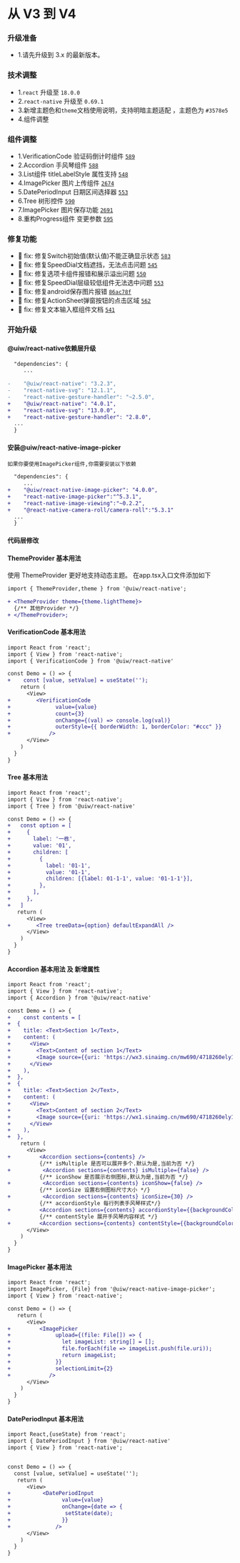 从 V3 到 V4
===

### 升级准备
- 1.请先升级到 3.x 的最新版本。

### 技术调整
- 1.`react` 升级至 `18.0.0`
- 2.`react-native` 升级至 `0.69.1`
- 3.新增主题色和`theme`文档使用说明，支持明暗主题适配 ，主题色为 `#3578e5`
- 4.组件调整

### 组件调整

- 1.VerificationCode 验证码倒计时组件 [`589`](https://github.com/uiwjs/react-native-uiw/pull/589)
- 2.Accordion 手风琴组件 [`588`](https://github.com/uiwjs/react-native-uiw/pull/588)
- 3.List组件 titleLabelStyle 属性支持 [`548`](https://github.com/uiwjs/react-native-uiw/pull/548)
- 4.ImagePicker 图片上传组件 [`2674`](https://github.com/uiwjs/react-native-uiw/actions/runs/4664460047)
- 5.DatePeriodInput 日期区间选择器 [`553`](https://github.com/uiwjs/react-native-uiw/pull/553)
- 6.Tree 树形控件 [`590`](https://github.com/uiwjs/react-native-uiw/pull/590)
- 7.ImagePicker 图片保存功能 [`2691`](https://github.com/uiwjs/react-native-uiw/actions/runs/4687708113)
- 8.重构Progress组件 变更参数  [`595`](https://github.com/uiwjs/react-native-uiw/pull/595)

### 修复功能

- 🐞 fix: 修复Switch初始值(默认值)不能正确显示状态 [`583`](https://github.com/uiwjs/react-native-uiw/pull/583)
- 🐞 fix: 修复SpeedDial文档遮挡，无法点击问题 [`545`](https://github.com/uiwjs/react-native-uiw/pull/545)
- 🐞 fix: 修复选项卡组件报错和展示溢出问题 [`550`](https://github.com/uiwjs/react-native-uiw/pull/550)
- 🐞 fix: 修复SpeedDial层级较低组件无法选中问题 [`553`](https://github.com/uiwjs/react-native-uiw/pull/553)
- 🐞 fix: 修复android保存图片报错 [`86ac78f`](https://github.com/uiwjs/react-native-uiw/actions/runs/4695870443)
- 🐞 fix: 修复ActionSheet弹窗按钮的点击区域 [`562`](https://github.com/uiwjs/react-native-uiw/pull/562)
- 🐞 fix: 修复文本输入框组件文档 [`541`](https://github.com/uiwjs/react-native-uiw/pull/541)

### 开始升级

#### @uiw/react-native依赖层升级
```diff
  "dependencies": {
     ...
     
-    "@uiw/react-native": "3.2.3",
-    "react-native-svg": "12.1.1",
-    "react-native-gesture-handler": "~2.5.0",
+    "@uiw/react-native": "4.0.1",
+    "react-native-svg": "13.0.0",
+    "react-native-gesture-handler": "2.8.0",
  ...
  }
```

#### 安装@uiw/react-native-image-picker
`如果你要使用ImagePicker组件,你需要安装以下依赖`
```diff
  "dependencies": {
     ...
+    "@uiw/react-native-image-picker": "4.0.0",
+    "react-native-image-picker":"^5.3.1",
+    "react-native-image-viewing":"~0.2.2",
+    "@react-native-camera-roll/camera-roll":"5.3.1" 
  ...
  }
```


#### 代码层修改

#### ThemeProvider 基本用法

使用 ThemeProvider 更好地支持动态主题。 在app.tsx入口文件添加如下

```diff
import { ThemeProvider,theme } from '@uiw/react-native';

+ <ThemeProvider theme={theme.lightTheme}>
  {/** 其他Provider */}
+ </ThemeProvider>;
```

#### VerificationCode 基本用法

```diff
import React from 'react';
import { View } from 'react-native';
import { VerificationCode } from '@uiw/react-native'

const Demo = () => {
+    const [value, setValue] = useState('');
    return (
      <View>
+        <VerificationCode
+              value={value}
+              count={3}
+              onChange={(val) => console.log(val)}
+              outerStyle={{ borderWidth: 1, borderColor: "#ccc" }}
+            />
      </View>
    )
  }
}
```

#### Tree 基本用法

```diff
import React from 'react';
import { View } from 'react-native';
import { Tree } from '@uiw/react-native'

const Demo = () => {
+   const option = [
+     {
+       label: '一栋',
+       value: '01',
+       children: [
+         {
+           label: '01-1',
+           value: '01-1',
+           children: [{label: 01-1-1', value: '01-1-1'}],
+         },
+       ],
+     },
+   ]
   return (
      <View>
+        <Tree treeData={option} defaultExpandAll />
      </View>
    )
  }
}
```

#### Accordion 基本用法 及 新增属性

```diff
import React from 'react';
import { View } from 'react-native';
import { Accordion } from '@uiw/react-native'

const Demo = () => {
+    const contents = [
+  {
+    title: <Text>Section 1</Text>,
+    content: (
+      <View>
+        <Text>Content of section 1</Text>
+        <Image source={{uri: 'https://wx3.sinaimg.cn/mw690/4718260ely1gt2cg7t5udj23dw1wkhdu.jpg'}} style={{height: 180}} />
+      </View>
+    ),
+  },
+  {
+    title: <Text>Section 2</Text>,
+    content: (
+      <View>
+        <Text>Content of section 2</Text>
+        <Image source={{uri: 'https://wx1.sinaimg.cn/mw690/4718260ely1gt2cg5r9zij22yo1o0x6p.jpg'}} style={{height: 180}} />
+      </View>
+    ),
+  },
    return (
      <View>
+         <Accordion sections={contents} />
          {/** isMultiple 是否可以展开多个.默认为是,当前为否 */}
+          <Accordion sections={contents} isMultiple={false} />
          {/** iconShow 是否展示右侧图标,默认为是,当前为否 */}
+          <Accordion sections={contents} iconShow={false} />
          {/** iconSize 设置右侧图标尺寸大小 */}
+          <Accordion sections={contents} iconSize={30} />
          {/** accordionStyle 每行列表手风琴样式*/}
+         <Accordion sections={contents} accordionStyle={{backgroundColor: '#3578e5'}} />
          {/** contentStyle 展开手风琴内容样式 */}
+         <Accordion sections={contents} contentStyle={{backgroundColor: '#FFD21D'}} />
      </View>
    )
  }
}
```
#### ImagePicker 基本用法

```diff
import React from 'react';
import ImagePicker, {File} from '@uiw/react-native-image-picker';
import { View } from 'react-native';

const Demo = () => {
   return (
      <View>
+         <ImagePicker
+              upload={(file: File[]) => {
+                let imageList: string[] = [];
+                file.forEach(file => imageList.push(file.uri));
+                return imageList;
+              }}
+              selectionLimit={2}
+            />
      </View>
    )
  }
}
```

#### DatePeriodInput 基本用法

```diff
import React,{useState} from 'react';
import { DatePeriodInput } from '@uiw/react-native'
import { View } from 'react-native';


const Demo = () => {
  const [value, setValue] = useState('');
   return (
      <View>
+          <DatePeriodInput
+                value={value}
+                onChange={date => {
+                 setState(date);
+                }}
+              />
      </View>
    )
  }
}
```
